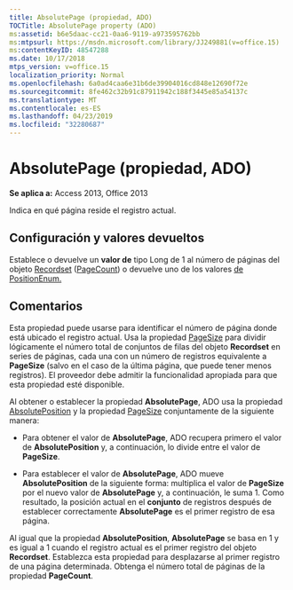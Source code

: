 ```yaml
---
title: AbsolutePage (propiedad, ADO)
TOCTitle: AbsolutePage property (ADO)
ms:assetid: b6e5daac-cc21-0aa6-9119-a973595762bb
ms:mtpsurl: https://msdn.microsoft.com/library/JJ249881(v=office.15)
ms:contentKeyID: 48547288
ms.date: 10/17/2018
mtps_version: v=office.15
localization_priority: Normal
ms.openlocfilehash: 6a0ad4caa6e31b6de39904016cd848e12690f72e
ms.sourcegitcommit: 8fe462c32b91c87911942c188f3445e85a54137c
ms.translationtype: MT
ms.contentlocale: es-ES
ms.lasthandoff: 04/23/2019
ms.locfileid: "32280687"
---
```

# <a name="absolutepage-property-ado"></a>AbsolutePage (propiedad, ADO)

**Se aplica a:** Access 2013, Office 2013

Indica en qué página reside el registro actual.

## <a name="settings-and-return-values"></a>Configuración y valores devueltos

Establece o devuelve un **valor de** tipo Long de 1 al número de páginas del objeto [Recordset](recordset-object-ado.md) ([PageCount](pagecount-property-ado.md)) o devuelve uno de los valores [de PositionEnum.](positionenum.md)

## <a name="remarks"></a>Comentarios

Esta propiedad puede usarse para identificar el número de página donde está ubicado el registro actual. Usa la propiedad [PageSize](pagesize-property-ado.md) para dividir lógicamente el número total de conjuntos de filas del objeto **Recordset** en series de páginas, cada una con un número de registros equivalente a **PageSize** (salvo en el caso de la última página, que puede tener menos registros). El proveedor debe admitir la funcionalidad apropiada para que esta propiedad esté disponible.

Al obtener o establecer la propiedad **AbsolutePage**, ADO usa la propiedad [AbsolutePosition](absoluteposition-property-ado.md) y la propiedad [PageSize](pagesize-property-ado.md) conjuntamente de la siguiente manera:

- Para obtener el valor de **AbsolutePage**, ADO recupera primero el valor de **AbsolutePosition** y, a continuación, lo divide entre el valor de **PageSize**.

- Para establecer el valor de **AbsolutePage**, ADO mueve **AbsolutePosition** de la siguiente forma: multiplica el valor de **PageSize** por el nuevo valor de **AbsolutePage** y, a continuación, le suma 1. Como resultado, la posición actual en el **conjunto** de registros después de establecer correctamente **AbsolutePage** es el primer registro de esa página.

Al igual que la propiedad **AbsolutePosition**, **AbsolutePage** se basa en 1 y es igual a 1 cuando el registro actual es el primer registro del objeto **Recordset**. Establezca esta propiedad para desplazarse al primer registro de una página determinada. Obtenga el número total de páginas de la propiedad **PageCount**.

